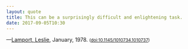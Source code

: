 ```yaml
---
layout: quote
title: This can be a surprisingly difficult and enlightening task.
date: 2017-09-05T10:30
---
```

&#8212;<a href="https://www.microsoft.com/en-us/research/publication/state-problem-describing-solution/" title="State the Problem Before Describing the Solution">Lamport, Leslie</a>, January, 1978. <small>(<a href="http://dx.doi.org/10.1145%2F1010734.1010737">doi:10.1145/1010734.1010737</a>)</small>

